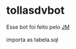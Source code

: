 # tollasdvbot

Esse bot foi feito pelo <a href="https://t.me/httd1">JM</a><br /><br />
importa as tabela.sql
